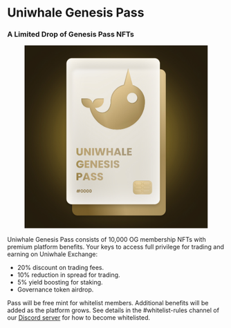 # Uniwhale Genesis Pass

### **A Limited Drop of Genesis Pass NFTs**

<figure><img src=".gitbook/assets/UGP_example.jpg" alt=""><figcaption></figcaption></figure>

Uniwhale Genesis Pass consists of 10,000 OG membership NFTs with premium platform benefits. Your keys to access full privilege for trading and earning on Uniwhale Exchange:

* 20% discount on trading fees.
* 10% reduction in spread for trading.
* 5% yield boosting for staking.
* Governance token airdrop.

Pass will be free mint for whitelist members. Additional benefits will be added as the platform grows. See details in the #whitelist-rules channel of our [Discord server](http://discord.gg/Uniwhale) for how to become whitelisted.

